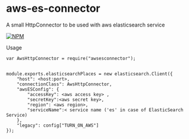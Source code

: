 # aws-es-connector
A small HttpConnector to be used with aws elasticsearch service

[![NPM](https://nodei.co/npm/awsesconnector.png)](https://npmjs.org/package/awsesconnector)

Usage
```
var AwsHttpConnector = require("awsesconnector");


module.exports.elasticsearchPlaces = new elasticsearch.Client({
    "host": <host:port>,
    "connectionClass": AwsHttpConnector,
    "awsESConfig": {
        "accessKey": <aws access key> ,
        "secretKey":<aws secret key>,
        "region": <aws region>,
        "serviceName":< service name ('es' in case of ElasticSearch Service)
    },
    "legacy": config["TURN_ON_AWS"]
});


```
